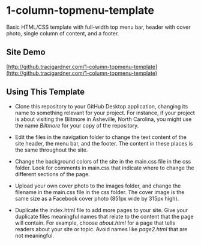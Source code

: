 # 1-column-topmenu-template
Basic HTML/CSS template with full-width top menu bar, header with cover photo, single column of content, and a footer.

## Site Demo
[http://github.tracigardner.com/1-column-topmenu-template](http://github.tracigardner.com/1-column-topmenu-template)

## Using This Template
* Clone this repository to your GitHub Desktop application, changing its name to something relevant for your project. For instance, if your project is about visiting the Biltmore in Asheville, North Carolina, you might use the name _Biltmore_ for your copy of the repository.

* Edit the files in the navigation folder to change the text content of the site header, the menu bar, and the footer. The content in these places is the same throughout the site.

* Change the background colors of the site in the main.css file in the css folder. Look for comments in main.css that indicate where to change the different sections of the page.

* Upload your own cover photo to the images folder, and change the filename in the main.css file in the css folder. The cover image is the same size as a Facebook cover photo (851px wide by 315px high).

* Duplicate the index.html file to add more pages to your site. Give your duplicate files  meaningful names that relate to the content that the page will contain. For example, choose _about.html_ for a page that tells readers about your site or topic. Avoid names like _page2.html_ that are not meaningful.

